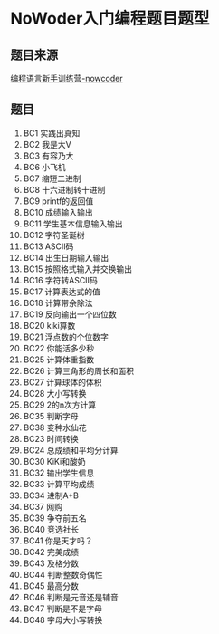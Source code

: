 # NoWoder入门编程题目题型

## 题目来源

[编程语言新手训练营-nowcoder](https://www.nowcoder.com/ta/beginner-programmers-v1)

## 题目

1. BC1 实践出真知
2. BC2 我是大V
3. BC3 有容乃大
4. BC6 小飞机
5. BC7 缩短二进制
6. BC8 十六进制转十进制
7. BC9 printf的返回值
8. BC10 成绩输入输出
9. BC11 学生基本信息输入输出
10. BC12 字符圣诞树
11. BC13 ASCII码
12. BC14 出生日期输入输出
13. BC15 按照格式输入并交换输出
14. BC16 字符转ASCII码
15. BC17 计算表达式的值
16. BC18 计算带余除法
17. BC19 反向输出一个四位数
18. BC20 kiki算数
19. BC21 浮点数的个位数字
20. BC22 你能活多少秒
21. BC25 计算体重指数
22. BC26 计算三角形的周长和面积
23. BC27 计算球体的体积
24. BC28 大小写转换
25. BC29 2的n次方计算
26. BC35 判断字母
27. BC38 变种水仙花
28. BC23 时间转换
29. BC24 总成绩和平均分计算
30. BC30 KiKi和酸奶
31. BC32 输出学生信息
32. BC33 计算平均成绩
33. BC34 进制A+B
34. BC37 网购
35. BC39 争夺前五名
36. BC40 竞选社长
37. BC41 你是天才吗？
38. BC42 完美成绩
39. BC43 及格分数
40. BC44 判断整数奇偶性
41. BC45 最高分数
42. BC46 判断是元音还是辅音
43. BC47 判断是不是字母
44. BC48 字母大小写转换
